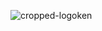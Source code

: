 ![cropped-logoken](https://github.com/user-attachments/assets/ecd2dd1e-ab85-4d37-96ce-fc1d6c551a92)
